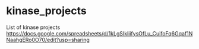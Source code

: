 # kinase_projects
List of kinase projects
https://docs.google.com/spreadsheets/d/1kLgSIkliifysOfLu_CuifoFq6Gqaf1NNaahgERo0O70/edit?usp=sharing
